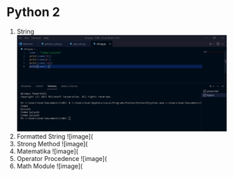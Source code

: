 # Python 2
1. String
![image](https://github.com/IsmedQalyubi/2.Python-2/blob/main/string.PNG) 
2. Formatted String
![image](
3. Strong Method
![image](
4. Matematika
![image](
5. Operator Procedence
![image](
6. Math Module
![image](
